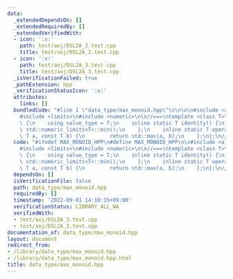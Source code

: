 ```yaml
---
data:
  _extendedDependsOn: []
  _extendedRequiredBy: []
  _extendedVerifiedWith:
  - icon: ':x:'
    path: test/aoj/DSL2A_2.test.cpp
    title: test/aoj/DSL2A_2.test.cpp
  - icon: ':x:'
    path: test/aoj/DSL2A_3.test.cpp
    title: test/aoj/DSL2A_3.test.cpp
  _isVerificationFailed: true
  _pathExtension: hpp
  _verificationStatusIcon: ':x:'
  attributes:
    links: []
  bundledCode: "#line 1 \"data_type/max_monoid.hpp\"\n\n\n\n#include <algorithm>\n\
    #include <limits>\n#include <numeric>\n\n//===\ntemplate <class T>\nstruct MinMonoid\
    \ {\n    using value_type = T;\n    inline static T identity() {\n        return\
    \ std::numeric_limits<T>::min();\n    };\n    inline static T operation(const\
    \ T a, const T b) {\n        return std::max(a, b);\n    };\n};\n//===\n\n\n"
  code: "#ifndef MAX_MONOID_HPP\n#define MAX_MONOID_HPP\n\n#include <algorithm>\n\
    #include <limits>\n#include <numeric>\n\n//===\ntemplate <class T>\nstruct MinMonoid\
    \ {\n    using value_type = T;\n    inline static T identity() {\n        return\
    \ std::numeric_limits<T>::min();\n    };\n    inline static T operation(const\
    \ T a, const T b) {\n        return std::max(a, b);\n    };\n};\n//===\n\n#endif\n"
  dependsOn: []
  isVerificationFile: false
  path: data_type/max_monoid.hpp
  requiredBy: []
  timestamp: '2022-09-01 14:18:35+09:00'
  verificationStatus: LIBRARY_ALL_WA
  verifiedWith:
  - test/aoj/DSL2A_3.test.cpp
  - test/aoj/DSL2A_2.test.cpp
documentation_of: data_type/max_monoid.hpp
layout: document
redirect_from:
- /library/data_type/max_monoid.hpp
- /library/data_type/max_monoid.hpp.html
title: data_type/max_monoid.hpp
---
```

